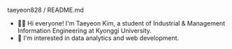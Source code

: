 taeyeon828 / README.md
- 👋🏻  Hi everyone! I'm Taeyeon Kim, a student of Industrial & Management Information Engineering at Kyonggi University.
- 👀 I'm interested in data analytics and web development.
  
